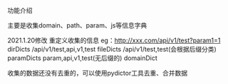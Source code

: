 功能介绍

主要是收集domain、path、param、js等信息字典

2021.1.20修改
重定义收集的信息
eg：http://xxx.com/api/v1/test?param1=1
dirDicts /api/v1/test,api,v1,test
fileDicts /api/v1/test,test(会根据后缀分类)
paramDicts param,api,v1,test(无后缀的)
domainDict


收集的数据还没有去重的，可以使用pydictor工具去重、合并数据